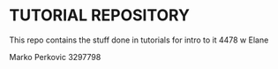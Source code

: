 # TUTORIAL REPOSITORY


This repo contains the stuff done in tutorials for
intro to it 4478 
w Elane

Marko Perkovic
3297798
